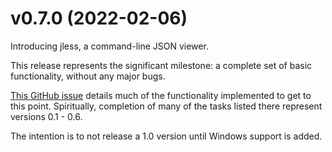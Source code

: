 v0.7.0 (2022-02-06)
==================

Introducing jless, a command-line JSON viewer.

This release represents the significant milestone: a complete set of basic
functionality, without any major bugs.

[This GitHub issue](https://github.com/PaulJuliusMartinez/jless/issues/1)
details much of the functionality implemented to get to this point.
Spiritually, completion of many of the tasks listed there represent versions
0.1 - 0.6.

The intention is to not release a 1.0 version until Windows support is added.
